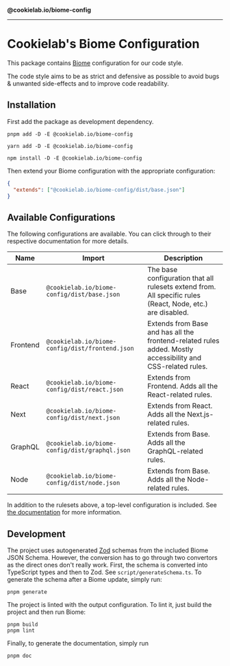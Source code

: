 **@cookielab.io/biome-config**

***

# Cookielab's Biome Configuration

This package contains [Biome](https://biomejs.dev) configuration for our code style.

The code style aims to be as strict and defensive as possible to avoid bugs & unwanted side-effects and to improve code readability.

## Installation

First add the package as development dependency.

```fish
pnpm add -D -E @cookielab.io/biome-config
```

```fish
yarn add -D -E @cookielab.io/biome-config
```

```fish
npm install -D -E @cookielab.io/biome-config
```

Then extend your Biome configuration with the appropriate configuration:

```json
{
  "extends": ["@cookielab.io/biome-config/dist/base.json"]
}
```

## Available Configurations

The following configurations are available. You can click through to their respective documentation for more details.

| Name     | Import                                          | Description                                                                                                 |
| -------- | ----------------------------------------------- | ----------------------------------------------------------------------------------------------------------- |
| Base     | `@cookielab.io/biome-config/dist/base.json`     | The base configuration that all rulesets extend from. All specific rules (React, Node, etc.) are disabled.  |
| Frontend | `@cookielab.io/biome-config/dist/frontend.json` | Extends from Base and has all the frontend-related rules added. Mostly accessibility and CSS-related rules. |
| React    | `@cookielab.io/biome-config/dist/react.json`    | Extends from Frontend. Adds all the React-related rules.                                                    |
| Next     | `@cookielab.io/biome-config/dist/next.json`     | Extends from React. Adds all the Next.js-related rules.                                                     |
| GraphQL  | `@cookielab.io/biome-config/dist/graphql.json`  | Extends from Base. Adds all the GraphQL-related rules.                                                      |
| Node     | `@cookielab.io/biome-config/dist/node.json`     | Extends from Base. Adds all the Node-related rules.                                                         |

In addition to the rulesets above, a top-level configuration is included. See [the documentation](_media/README.md) for more information.

## Development

The project uses autogenerated [Zod](https://zod.dev/) schemas from the included Biome JSON Schema. However, the conversion has to go through two convertors as the direct ones don't really work. First, the schema is converted into TypeScript types and then to Zod. See `script/generateSchema.ts`. To generate the schema after a Biome update, simply run:

```fish
pnpm generate
```

The project is linted with the output configuration. To lint it, just build the project and then run Biome:

```fish
pnpm build
pnpm lint
```

Finally, to generate the documentation, simply run

```fish
pnpm doc
```
